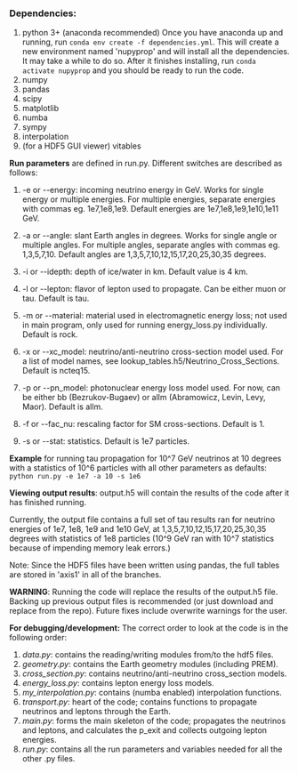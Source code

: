 ### **Dependencies:**
1. python 3+ (anaconda recommended)
Once you have anaconda up and running, run `conda env create -f dependencies.yml`. This will create a new environment named 'nupyprop' and will install all the dependencies. It may take a while to do so. After it finishes installing, run `conda activate nupyprop` and you should be ready to run the code.
2. numpy
3. pandas
4. scipy
5. matplotlib
6. numba
7. sympy
8. interpolation
9. (for a HDF5 GUI viewer) vitables

**Run parameters** are defined in run.py. Different switches are described as follows:

1. -e or --energy: incoming neutrino energy in GeV. Works for single energy or multiple energies. For multiple energies, separate energies with commas eg. 1e7,1e8,1e9. Default energies are 1e7,1e8,1e9,1e10,1e11 GeV.

2. -a or --angle: slant Earth angles in degrees. Works for single angle or multiple angles. For multiple angles, separate angles with commas eg. 1,3,5,7,10. Default angles are 1,3,5,7,10,12,15,17,20,25,30,35 degrees.

3. -i or --idepth: depth of ice/water in km. Default value is 4 km.

4. -l or --lepton: flavor of lepton used to propagate. Can be either muon or tau. Default is tau.

5. -m or --material: material used in electromagnetic energy loss; not used in main program, only used for running energy_loss.py individually. Default is rock.

6. -x or --xc_model: neutrino/anti-neutrino cross-section model used. For a list of model names, see lookup_tables.h5/Neutrino_Cross_Sections. Default is ncteq15. 

7. -p or --pn_model: photonuclear energy loss model used. For now, can be either bb (Bezrukov-Bugaev) or allm (Abramowicz, Levin, Levy, Maor). Default is allm.

8. -f or --fac_nu: rescaling factor for SM cross-sections. Default is 1.

9. -s or --stat: statistics. Default is 1e7 particles.

**Example** for running tau propagation for 10^7 GeV neutrinos at 10 degrees with a statistics of 10^6 particles with all other parameters as defaults:
`python run.py -e 1e7 -a 10 -s 1e6`

**Viewing output results**:
output.h5 will contain the results of the code after it has finished running. 

Currently, the output file contains a full set of tau results ran for neutrino energies of 1e7, 1e8, 1e9 and 1e10 GeV, at 1,3,5,7,10,12,15,17,20,25,30,35 degrees with statistics of 1e8 particles (10^9 GeV ran with 10^7 statistics because of impending memory leak errors.)

Note: Since the HDF5 files have been written using pandas, the full tables are stored in 'axis1' in all of the branches.

**WARNING**: Running the code will replace the results of the output.h5 file. Backing up previous output files is recommended (or just download and replace from the repo). Future fixes include overwrite warnings for the user.

**For debugging/development:**
The correct order to look at the code is in the following order:

1. _data.py_: contains the reading/writing modules from/to the hdf5 files.
2. _geometry.py_: contains the Earth geometry modules (including PREM).
3. _cross_section.py_: contains neutrino/anti-neutrino cross_section models.
4. _energy_loss.py_: contains lepton energy loss models.
5. _my_interpolation.py_: contains (numba enabled) interpolation functions.
6. _transport.py_: heart of the code; contains functions to propagate neutrinos and leptons through the Earth.
7. _main.py_: forms the main skeleton of the code; propagates the neutrinos and leptons, and calculates the p_exit and collects outgoing lepton energies.
8. _run.py_: contains all the run parameters and variables needed for all the other .py files.